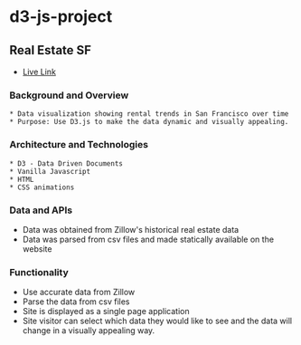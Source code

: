 # d3-js-project
## Real Estate SF
* [Live Link](https://tedwildenradt.github.io/d3-js-project/)
### Background and Overview
    * Data visualization showing rental trends in San Francisco over time
    * Purpose: Use D3.js to make the data dynamic and visually appealing.
### Architecture and Technologies
    * D3 - Data Driven Documents
    * Vanilla Javascript
    * HTML
    * CSS animations
### Data and APIs
   * Data was obtained from Zillow's historical real estate data
   * Data was parsed from csv files and made statically available on the website
### Functionality
   * Use accurate data from Zillow 
   * Parse the data from csv files
   * Site is displayed as a single page application
   * Site visitor can select which data they would like to see and the data will change in a visually appealing way.

